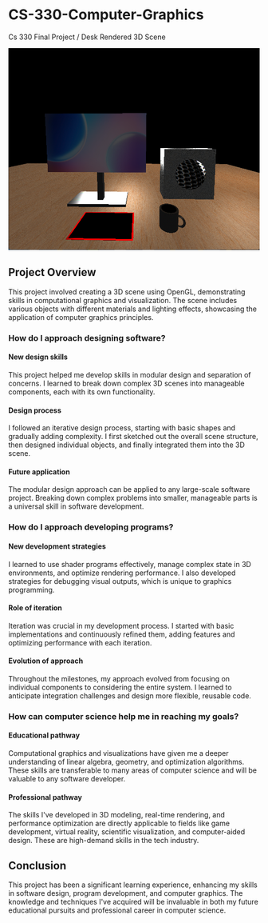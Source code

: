 # CS-330-Computer-Graphics
Cs 330 Final Project / Desk Rendered 3D Scene

![Final Project Scene](finalproject7.png)

## Project Overview

This project involved creating a 3D scene using OpenGL, demonstrating skills in computational graphics and visualization. The scene includes various objects with different materials and lighting effects, showcasing the application of computer graphics principles.


### How do I approach designing software?

#### New design skills
This project helped me develop skills in modular design and separation of concerns. I learned to break down complex 3D scenes into manageable components, each with its own functionality.

#### Design process
I followed an iterative design process, starting with basic shapes and gradually adding complexity. I first sketched out the overall scene structure, then designed individual objects, and finally integrated them into the 3D scene.

#### Future application
The modular design approach can be applied to any large-scale software project. Breaking down complex problems into smaller, manageable parts is a universal skill in software development.

### How do I approach developing programs?

#### New development strategies
I learned to use shader programs effectively, manage complex state in 3D environments, and optimize rendering performance. I also developed strategies for debugging visual outputs, which is unique to graphics programming.

#### Role of iteration
Iteration was crucial in my development process. I started with basic implementations and continuously refined them, adding features and optimizing performance with each iteration.

#### Evolution of approach
Throughout the milestones, my approach evolved from focusing on individual components to considering the entire system. I learned to anticipate integration challenges and design more flexible, reusable code.

### How can computer science help me in reaching my goals?

#### Educational pathway
Computational graphics and visualizations have given me a deeper understanding of linear algebra, geometry, and optimization algorithms. These skills are transferable to many areas of computer science and will be valuable to any software developer.

#### Professional pathway
The skills I've developed in 3D modeling, real-time rendering, and performance optimization are directly applicable to fields like game development, virtual reality, scientific visualization, and computer-aided design. These are high-demand skills in the tech industry.

## Conclusion

This project has been a significant learning experience, enhancing my skills in software design, program development, and computer graphics. The knowledge and techniques I've acquired will be invaluable in both my future educational pursuits and professional career in computer science.
